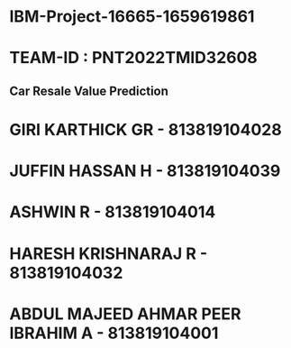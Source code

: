 # IBM-Project-16665-1659619861
# TEAM-ID : PNT2022TMID32608
## Car Resale Value Prediction
# GIRI KARTHICK GR                  - 813819104028
# JUFFIN HASSAN H                   - 813819104039
# ASHWIN R                          - 813819104014
# HARESH KRISHNARAJ R               - 813819104032
# ABDUL MAJEED AHMAR PEER IBRAHIM A - 813819104001


